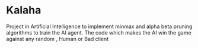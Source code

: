 # Kalaha
Project in Artificial Intelligence to implement minmax and alpha beta pruning algorithms to train the AI agent.
The code which makes the AI win the game against any random , Human or Bad client
